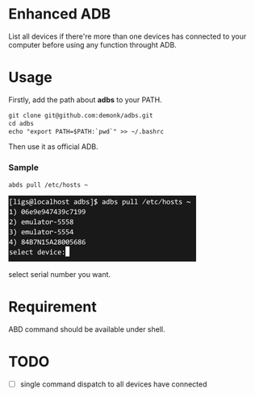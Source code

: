 # Enhanced ADB
List all devices if there're more than one devices has connected to your computer before using any function throught ADB.

# Usage
Firstly, add the path about **adbs** to your PATH.

```shell
git clone git@github.com:demonk/adbs.git
cd adbs
echo "export PATH=$PATH:`pwd`" >> ~/.bashrc
```

Then use it as official ADB.

### Sample
```shell
abds pull /etc/hosts ~
```

![](sample.png)

select serial number you want.

# Requirement
ABD command should be available under shell.

# TODO
- [ ] single command dispatch to all devices have connected
